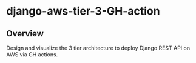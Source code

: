 # django-aws-tier-3-GH-action

## Overview

Design and visualize the 3 tier architecture to deploy Django REST API on AWS via GH actions.
